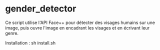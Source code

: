 # gender_detector
Ce script utilise l'API Face++ pour détecter des visages humains sur une image, puis ouvre l'image en encadrant les visages et en écrivant leur genre.

Installation : sh install.sh
